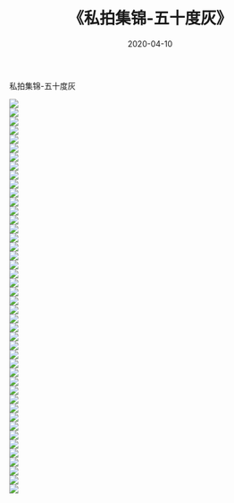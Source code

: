 ﻿---
layout: post
title:  《私拍集锦-五十度灰》
date:   2020-04-10
img: http://imgx.orgx.ga/漏D/网络美图/2020/私拍集锦-五十度灰/000.jpg
categories: [美女, 清纯, 唯美]
---

私拍集锦-五十度灰

  ![](http://imgx.orgx.ga/漏D/网络美图/2020/私拍集锦-五十度灰/001.jpg) <br> ![](http://imgx.orgx.ga/漏D/网络美图/2020/私拍集锦-五十度灰/002.jpg) <br> ![](http://imgx.orgx.ga/漏D/网络美图/2020/私拍集锦-五十度灰/003.jpg) <br> ![](http://imgx.orgx.ga/漏D/网络美图/2020/私拍集锦-五十度灰/004.jpg) <br> ![](http://imgx.orgx.ga/漏D/网络美图/2020/私拍集锦-五十度灰/005.jpg) <br> ![](http://imgx.orgx.ga/漏D/网络美图/2020/私拍集锦-五十度灰/006.jpg) <br> ![](http://imgx.orgx.ga/漏D/网络美图/2020/私拍集锦-五十度灰/007.jpg) <br> ![](http://imgx.orgx.ga/漏D/网络美图/2020/私拍集锦-五十度灰/008.jpg) <br> ![](http://imgx.orgx.ga/漏D/网络美图/2020/私拍集锦-五十度灰/009.jpg) <br> ![](http://imgx.orgx.ga/漏D/网络美图/2020/私拍集锦-五十度灰/010.jpg) <br> ![](http://imgx.orgx.ga/漏D/网络美图/2020/私拍集锦-五十度灰/011.jpg) <br> ![](http://imgx.orgx.ga/漏D/网络美图/2020/私拍集锦-五十度灰/012.jpg) <br> ![](http://imgx.orgx.ga/漏D/网络美图/2020/私拍集锦-五十度灰/013.jpg) <br> ![](http://imgx.orgx.ga/漏D/网络美图/2020/私拍集锦-五十度灰/014.jpg) <br> ![](http://imgx.orgx.ga/漏D/网络美图/2020/私拍集锦-五十度灰/015.jpg) <br> ![](http://imgx.orgx.ga/漏D/网络美图/2020/私拍集锦-五十度灰/016.jpg) <br> ![](http://imgx.orgx.ga/漏D/网络美图/2020/私拍集锦-五十度灰/017.jpg) <br> ![](http://imgx.orgx.ga/漏D/网络美图/2020/私拍集锦-五十度灰/018.jpg) <br> ![](http://imgx.orgx.ga/漏D/网络美图/2020/私拍集锦-五十度灰/019.jpg) <br> ![](http://imgx.orgx.ga/漏D/网络美图/2020/私拍集锦-五十度灰/020.jpg) <br> ![](http://imgx.orgx.ga/漏D/网络美图/2020/私拍集锦-五十度灰/021.jpg) <br> ![](http://imgx.orgx.ga/漏D/网络美图/2020/私拍集锦-五十度灰/022.jpg) <br> ![](http://imgx.orgx.ga/漏D/网络美图/2020/私拍集锦-五十度灰/023.jpg) <br> ![](http://imgx.orgx.ga/漏D/网络美图/2020/私拍集锦-五十度灰/024.jpg) <br> ![](http://imgx.orgx.ga/漏D/网络美图/2020/私拍集锦-五十度灰/025.jpg) <br> ![](http://imgx.orgx.ga/漏D/网络美图/2020/私拍集锦-五十度灰/026.jpg) <br> ![](http://imgx.orgx.ga/漏D/网络美图/2020/私拍集锦-五十度灰/027.jpg) <br> ![](http://imgx.orgx.ga/漏D/网络美图/2020/私拍集锦-五十度灰/028.jpg) <br> ![](http://imgx.orgx.ga/漏D/网络美图/2020/私拍集锦-五十度灰/029.jpg) <br> ![](http://imgx.orgx.ga/漏D/网络美图/2020/私拍集锦-五十度灰/030.jpg) <br> ![](http://imgx.orgx.ga/漏D/网络美图/2020/私拍集锦-五十度灰/031.jpg) <br> ![](http://imgx.orgx.ga/漏D/网络美图/2020/私拍集锦-五十度灰/032.jpg) <br> ![](http://imgx.orgx.ga/漏D/网络美图/2020/私拍集锦-五十度灰/033.jpg) <br> ![](http://imgx.orgx.ga/漏D/网络美图/2020/私拍集锦-五十度灰/034.jpg) <br> ![](http://imgx.orgx.ga/漏D/网络美图/2020/私拍集锦-五十度灰/035.jpg) <br> ![](http://imgx.orgx.ga/漏D/网络美图/2020/私拍集锦-五十度灰/036.jpg) <br> ![](http://imgx.orgx.ga/漏D/网络美图/2020/私拍集锦-五十度灰/037.jpg) <br> ![](http://imgx.orgx.ga/漏D/网络美图/2020/私拍集锦-五十度灰/038.jpg) <br> ![](http://imgx.orgx.ga/漏D/网络美图/2020/私拍集锦-五十度灰/039.jpg) <br> ![](http://imgx.orgx.ga/漏D/网络美图/2020/私拍集锦-五十度灰/040.jpg) <br> ![](http://imgx.orgx.ga/漏D/网络美图/2020/私拍集锦-五十度灰/041.jpg) <br> ![](http://imgx.orgx.ga/漏D/网络美图/2020/私拍集锦-五十度灰/042.jpg) <br> ![](http://imgx.orgx.ga/漏D/网络美图/2020/私拍集锦-五十度灰/043.jpg) <br> ![](http://imgx.orgx.ga/漏D/网络美图/2020/私拍集锦-五十度灰/044.jpg) <br>